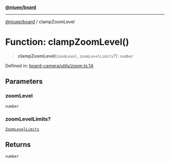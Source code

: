[**@niuee/board**](../README.md)

***

[@niuee/board](../globals.md) / clampZoomLevel

# Function: clampZoomLevel()

> **clampZoomLevel**(`zoomLevel`, `zoomLevelLimits`?): `number`

Defined in: [board-camera/utils/zoom.ts:14](https://github.com/niuee/board/blob/e6c1edcccf6525a0cc9088782c7c4653e837f533/src/board-camera/utils/zoom.ts#L14)

## Parameters

### zoomLevel

`number`

### zoomLevelLimits?

[`ZoomLevelLimits`](../type-aliases/ZoomLevelLimits.md)

## Returns

`number`
